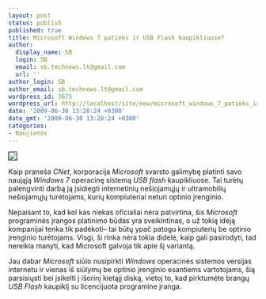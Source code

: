 ```yaml
---
layout: post
status: publish
published: true
title: Microsoft Windows 7 patieks ir USB Flash kaupikliuose?
author:
  display_name: SB
  login: SB
  email: sb.technews.lt@gmail.com
  url: ''
author_login: SB
author_email: sb.technews.lt@gmail.com
wordpress_id: 3675
wordpress_url: http://localhost/site/new/microsoft_windows_7_patieks_ir_usb_flash_kaupikliuose/
date: '2009-06-30 13:28:24 +0300'
date_gmt: '2009-06-30 13:28:24 +0300'
categories:
- Naujienos
---
```

<div class="imgright"><img src="http://tbn2.google.com/images?q=tbn:eaf-34UezhfNcM:http://activr.com/wp-content/uploads/2009/06/windows-7-box-art.jpg" border="1" /></div>
<p>Kaip praneša <i>CNet</i>, korporacija <i>Microsoft</i> svarsto galimybę platinti savo naująją <i>Windows 7</i> operacinę sistemą <i>USB flash</i> kaupikliuose. Tai turėtų palengvinti darbą ją įsidiegti internetinių nešiojamųjų ir ultramobilių nešiojamųjų turėtojams, kurių kompiuteriai neturi optinio įrenginio.</p>
<p>Nepaisant to, kad kol kas niekas oficialiai nėra patvirtina, šis <i>Microsoft</i> programinės įrangos platinimo būdas yra sveikintinas, o už tokią idėją kompanijai tenka tik padėkoti– tai būtų ypač patogu kompiuterių be optinio įrenginio turėtojams. Visgi, ši rinka nėra tokia didelė, kaip gali pasirodyti, tad nereikia manyti, kad Microsoft galvoja tik apie šį variantą.</p>
<p>Jau dabar <i>Microsoft</i> siūlo nusipirkti <i>Windows</i> operacinės sistemos versijas internetu ir vienas iš siūlymų be optinio įrenginio esantiems vartotojams, šią parsisiųsti bei įsikelti į išorinį kietąjį diską, vietoj to, kad pirktumėte brangų <i>USB Flash</i> kaupiklį su licencijuota programine įranga.</p>
